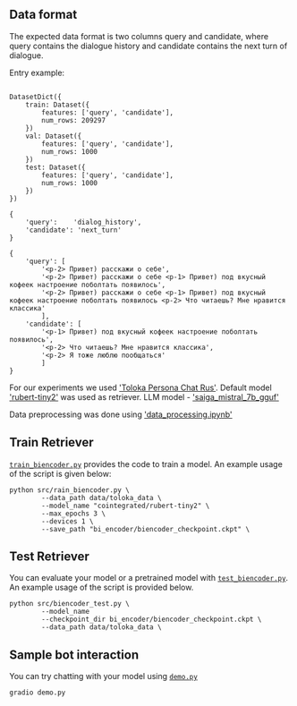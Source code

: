 ## Data format

The expected data format is two columns query and candidate, where query contains the dialogue history and candidate contains the next turn of dialogue.

Entry example:
```

DatasetDict({
    train: Dataset({
        features: ['query', 'candidate'],
        num_rows: 209297
    })
    val: Dataset({
        features: ['query', 'candidate'],
        num_rows: 1000
    })
    test: Dataset({
        features: ['query', 'candidate'],
        num_rows: 1000
    })
})
```

```
{
    'query':	'dialog_history',
    'candidate': 'next_turn'
}

{   
    'query': [
        '<p-2> Привет) расскажи о себе', 
        '<p-2> Привет) расскажи о себе <p-1> Привет) под вкусный кофеек настроение поболтать появилось', 
        '<p-2> Привет) расскажи о себе <p-1> Привет) под вкусный кофеек настроение поболтать появилось <p-2> Что читаешь? Мне нравится классика'
        ],
    'candidate': [
        '<p-1> Привет) под вкусный кофеек настроение поболтать появилось', 
        '<p-2> Что читаешь? Мне нравится классика',
        '<p-2> Я тоже люблю пообщаться'
        ]
}
```

For our experiments we used ['Toloka Persona Chat Rus'](https://toloka.ai/ru/datasets/?datasets-category=nlp#datasets).
Default model ['rubert-tiny2'](https://huggingface.co/cointegrated/rubert-tiny2) was used as retriever.
LLM model - ['saiga_mistral_7b_gguf'](https://huggingface.co/IlyaGusev/saiga_mistral_7b_gguf/tree/main) 

Data preprocessing was done using ['data_processing.ipynb'](data_processing.ipynb)

## Train Retriever

[`train_biencoder.py`](train_biencoder.py) provides the code to train a model. An example usage of the script is given below:

```shell
python src/rain_biencoder.py \
        --data_path data/toloka_data \
        --model_name "cointegrated/rubert-tiny2" \
        --max_epochs 3 \
        --devices 1 \
        --save_path "bi_encoder/biencoder_checkpoint.ckpt" \
```

## Test Retriever

You can evaluate your model or a pretrained model with [`test_biencoder.py`](test_biencoder.py). An example usage of the script is provided below.

```shell
python src/biencoder_test.py \
        --model_name
        --checkpoint_dir bi_encoder/biencoder_checkpoint.ckpt \
        --data_path data/toloka_data \
```

## Sample bot interaction

You can try chatting with your model using [`demo.py`](demo.py)

```shell
gradio demo.py 
```